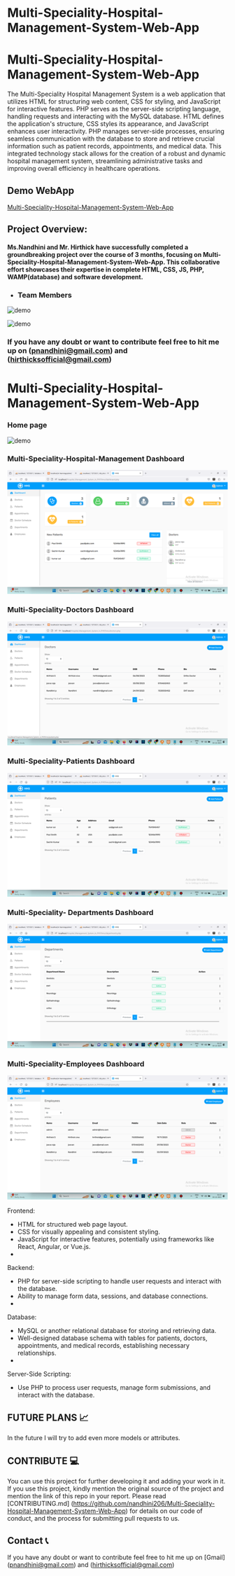 # Multi-Speciality-Hospital-Management-System-Web-App

# Multi-Speciality-Hospital-Management-System-Web-App
The Multi-Speciality Hospital Management System is a web application that utilizes HTML for structuring web content, CSS for styling, and JavaScript for interactive features. PHP serves as the server-side scripting language, handling requests and interacting with the MySQL database. HTML defines the application's structure, CSS styles its appearance, and JavaScript enhances user interactivity. PHP manages server-side processes, ensuring seamless communication with the database to store and retrieve crucial information such as patient records, appointments, and medical data. This integrated technology stack allows for the creation of a robust and dynamic hospital management system, streamlining administrative tasks and improving overall efficiency in healthcare operations.

## Demo WebApp
[Multi-Speciality-Hospital-Management-System-Web-App](https://github.com/nandhini206/Multi-Speciality-Hospital-Management-System-Web-App)

## Project Overview:

#### Ms.Nandhini and Mr. Hirthick have successfully completed a groundbreaking project over the course of 3 months, focusing on Multi-Speciality-Hospital-Management-System-Web-App. This collaborative effort showcases their expertise in complete HTML, CSS, JS, PHP, WAMP(database) and software development.

- ### Team Members
 ![demo](https://media.giphy.com/media/v1.Y2lkPTc5MGI3NjExem4zOGJrdml6Y2J6bXBkeGk1MzdnN2ljeHA2NGM3OTFnOTF5ajFxdiZlcD12MV9pbnRlcm5hbF9naWZfYnlfaWQmY3Q9Zw/aYKfK57T7t8Ndraf66/giphy.gif)

![demo](https://media.giphy.com/media/v1.Y2lkPTc5MGI3NjExMnBuZXZ0aGhqNTFtd3Q0MnBrbXUwcjBjNjI4M3JqcTFkaGw4eXdoeSZlcD12MV9pbnRlcm5hbF9naWZfYnlfaWQmY3Q9Zw/wXFdM9bohG4bqK2qOT/giphy.gif
)

###  If you have any doubt or want to contribute feel free to hit me up on (pnandhini@gmail.com) and (hirthicksofficial@gmail.com) 

# Multi-Speciality-Hospital-Management-System-Web-App
### Home page 

![demo](https://media.giphy.com/media/v1.Y2lkPTc5MGI3NjExOHd0eW45YWdqazc3M3pkb2tnbmtzdWhiMDV3b2V5aHV6czRpNnJwNSZlcD12MV9pbnRlcm5hbF9naWZfYnlfaWQmY3Q9Zw/MemxHugSWH29bkISjg/giphy.gif)

### Multi-Speciality-Hospital-Management Dashboard 

<img src="https://github.com/nandhini206/Multi-Speciality-Hospital-Management-System-Web-App/blob/main/output/1.png" >


### Multi-Speciality-Doctors Dashboard 

<img src="https://github.com/nandhini206/Multi-Speciality-Hospital-Management-System-Web-App/blob/main/output/2.png" >

### Multi-Speciality-Patients Dashboard 

<img src="https://github.com/nandhini206/Multi-Speciality-Hospital-Management-System-Web-App/blob/main/output/3.png" >

### Multi-Speciality- Departments Dashboard 

<img src="https://github.com/nandhini206/Multi-Speciality-Hospital-Management-System-Web-App/blob/main/output/4.png" >

### Multi-Speciality-Employees Dashboard 

<img src="https://github.com/nandhini206/Multi-Speciality-Hospital-Management-System-Web-App/blob/main/output/5.png" >


Frontend:
* HTML for structured web page layout.
* CSS for visually appealing and consistent styling.
* JavaScript for interactive features, potentially using frameworks like React, Angular, or Vue.js.
* 
Backend:
* PHP for server-side scripting to handle user requests and interact with the database.
* Ability to manage form data, sessions, and database connections.
* 
Database:
* MySQL or another relational database for storing and retrieving data.
* Well-designed database schema with tables for patients, doctors, appointments, and medical records, establishing necessary relationships.
* 
Server-Side Scripting:
* Use PHP to process user requests, manage form submissions, and interact with the database.

## FUTURE PLANS 📈
 In the future I will try to add even more models or attributes.

## CONTRIBUTE 💻
You can use this project for further developing it and adding your work in it. If you use this project, kindly mention the original source of the project and mention the link of this repo in your report.
Please read [CONTRIBUTING.md]  (https://github.com/nandhini206/Multi-Speciality-Hospital-Management-System-Web-App) for details on our code of conduct, and the process for submitting pull requests to us.

## Contact 📞
 If you have any doubt or want to contribute feel free to hit me up on [Gmail] (pnandhini@gmail.com) and (hirthicksofficial@gmail.com)










 
